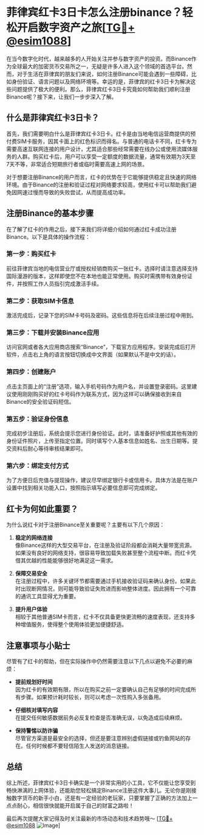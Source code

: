 # 菲律宾红卡3日卡怎么注册binance？轻松开启数字资产之旅[[TG💪+ @esim1088](https://t.me/s/esim1088)]

在当今数字化时代，越来越多的人开始关注并参与数字资产的投资。而Binance作为全球最大的加密货币交易所之一，无疑是许多人进入这个领域的首选平台。然而，对于生活在菲律宾的朋友们来说，如何注册Binance可能会遇到一些障碍，比如身份验证、语言问题以及网络环境等。幸运的是，菲律宾的红卡3日卡为解决这些问题提供了极大的便利。那么，菲律宾红卡3日卡究竟如何帮助我们顺利注册Binance呢？接下来，让我们一步步深入了解。

## 什么是菲律宾红卡3日卡？

首先，我们需要明白什么是菲律宾红卡3日卡。红卡是由当地电信运营商提供的预付费SIM卡服务，因其卡面上的红色标识而得名。与普通的电话卡不同，红卡专为需要高速互联网连接的用户设计，尤其适合那些经常需要在线办公或使用流媒体服务的人群。购买红卡后，用户可以享受一定额度的数据流量，通常有效期为3天至7天不等，非常适合短期旅行者或临时需要高速上网的场景。

对于想要注册Binance的用户而言，红卡的优势在于它能够提供稳定且快速的网络环境。由于Binance的注册和验证过程对网络要求较高，使用红卡可以帮助我们避免因网速过慢而导致的失败尝试，从而提高成功率。

## 注册Binance的基本步骤

在了解了红卡的作用之后，接下来我们将详细介绍如何通过红卡成功注册Binance。以下是具体的操作流程：

### 第一步：购买红卡

前往菲律宾当地的电信营业厅或授权经销商购买一张红卡。选择时请注意选择支持国际漫游的版本，这样即使您不在本地也能正常使用。购买时需携带有效身份证件，并按照工作人员指引完成激活手续。

### 第二步：获取SIM卡信息

激活完成后，记录下您的SIM卡号码及密码。这些信息将在后续注册过程中用到。

### 第三步：下载并安装Binance应用

访问官网或者各大应用商店搜索“Binance”，下载官方应用程序。安装完成后打开软件，点击右上角的语言按钮切换成中文界面（如果默认不是中文的话）。

### 第四步：创建账户

点击主页面上的“注册”选项，输入手机号码作为用户名，并设置登录密码。这里建议使用刚刚购买好的红卡号码作为联系方式，因为这样可以确保接收到来自Binance的安全验证码短信。

### 第五步：验证身份信息

完成初步注册后，系统会提示您进行身份验证。此时，请准备好护照或其他有效的身份证件照片，上传至指定位置。同时填写个人基本信息如姓名、出生日期等。提交资料后耐心等待审核结果即可。

### 第六步：绑定支付方式

为了方便日后充值与提现操作，建议尽早绑定银行卡或信用卡。具体方法是在账户设置中找到相关功能入口，按照指示填写必要信息即可完成绑定。

## 红卡为何如此重要？

为什么说红卡对于注册Binance至关重要呢？主要有以下几个原因：

1. **稳定的网络连接**  
   像Binance这样的大型交易平台，在注册及验证阶段都会消耗大量带宽资源。如果没有良好的网络支持，很容易导致加载失败甚至整个流程中断。而红卡凭借其优越的性能能够很好地满足这一需求。

2. **保障交易安全**  
   在注册过程中，许多关键环节都需要通过手机接收验证码来确认身份。如果此时出现断网情况，则可能导致验证失败进而影响整体进度。因此拥有一个可靠的通讯工具显得尤为重要。

3. **提升用户体验**  
   相较于其他普通SIM卡而言，红卡不仅具备更快更流畅的速度表现，还支持多种增值服务，使得整个使用体验更加便捷舒适。

## 注意事项与小贴士

尽管有了红卡的帮助，但在实际操作中仍然需要注意以下几点以避免不必要的麻烦：

- **提前规划好时间**  
  因为红卡的有效期有限，所以在购买之前一定要确认自己有足够的时间完成所有步骤。如果预计耗时较长，则可以考虑一次性购入多张备用。

- **仔细核对填写内容**  
  在提交任何敏感数据前务必反复检查是否准确无误，以免造成后续麻烦。

- **保持警惕以防诈骗**  
  尽管官方渠道是最安全的选择，但还是要注意辨别虚假链接或钓鱼网站的存在。任何时候都不要轻信陌生人发送的消息链接。

## 总结

综上所述，菲律宾红卡3日卡确实是一个非常实用的小工具，它不仅能让您享受到畅快淋漓的上网体验，还能助您轻松搞定Binance注册这件大事儿。无论你是刚接触数字货币的新手小白，还是有一定经验的老玩家，只要掌握了正确的方法加上一点点耐心，相信很快就能开启属于自己的财富之路啦！

最后再次提醒大家记得及时关注最新的市场动态和技术趋势哦～ [[TG💪+ @esim1088](https://t.me/s/esim1088) ![Image](https://i.postimg.cc/4NQfJmqS/Snipaste-2025-05-13-00-14-12.png)]